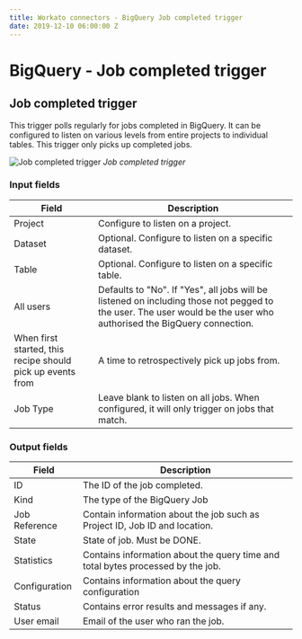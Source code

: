 ```yaml
---
title: Workato connectors - BigQuery Job completed trigger
date: 2019-12-10 06:00:00 Z
---
```


# BigQuery - Job completed trigger

## Job completed trigger
This trigger polls regularly for jobs completed in BigQuery. It can be configured to listen on various levels from entire projects to individual tables. This trigger only picks up completed jobs.

![Job completed trigger](~@img/bigquery/job-completed-input.png)
*Job completed trigger*

### Input fields
|Field|Description|
|--- |--- |
|Project|Configure to listen on a project.|
|Dataset|Optional. Configure to listen on a specific dataset.|
|Table|Optional. Configure to listen on a specific table.|
|All users|Defaults to "No". If "Yes", all jobs will be listened on including those not pegged to the user. The user would be the user who authorised the BigQuery connection.|
|When first started, this recipe should pick up events from|A time to retrospectively pick up jobs from.|
|Job Type|Leave blank to listen on all jobs. When configured, it will only trigger on jobs that match.|

### Output fields
|Field|Description|
|--- |--- |
|ID|The ID of the job completed.|
|Kind|The type of the BigQuery Job|
|Job Reference|Contain information about the job such as Project ID, Job ID and location.|
|State|State of job. Must be DONE.|
|Statistics|Contains information about the query time and total bytes processed by the job.|
|Configuration|Contains information about the query configuration|
|Status|Contains error results and messages if any.|
|User email|Email of the user who ran the job.|

